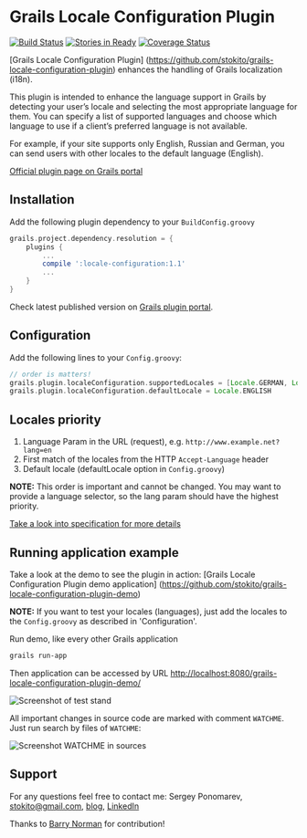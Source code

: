 # Grails Locale Configuration Plugin
[![Build Status](https://travis-ci.org/stokito/grails-locale-configuration-plugin.png?branch=master)](https://travis-ci.org/stokito/grails-locale-configuration-plugin)
[![Stories in Ready](https://badge.waffle.io/stokito/grails-locale-configuration-plugin.png?label=ready)](https://waffle.io/stokito/grails-locale-configuration-plugin)
[![Coverage Status](https://coveralls.io/repos/stokito/grails-locale-configuration-plugin/badge.png)](https://coveralls.io/r/stokito/grails-locale-configuration-plugin)

[Grails Locale Configuration Plugin] (https://github.com/stokito/grails-locale-configuration-plugin) enhances the handling of Grails localization (i18n).

This plugin is intended to enhance the language support in Grails by detecting your user’s locale and selecting the most appropriate language for them.
You can specify a list of supported languages and choose which language to use if a client’s preferred language is not available.

For example, if your site supports only English, Russian and German, you can send users with other locales to the default language (English).

[Official plugin page on Grails portal](http://grails.org/plugin/locale-configuration)

## Installation
Add the following plugin dependency to your `BuildConfig.groovy`
```groovy
grails.project.dependency.resolution = {
    plugins {
        ...
        compile ':locale-configuration:1.1'
        ...
    }
}
```

Check latest published version on [Grails plugin portal](http://grails.org/plugin/locale-configuration).

## Configuration
Add the following lines to your `Config.groovy`:
```groovy
// order is matters!
grails.plugin.localeConfiguration.supportedLocales = [Locale.GERMAN, Locale.ENGLISH]
grails.plugin.localeConfiguration.defaultLocale = Locale.ENGLISH
```

## Locales priority
1. Language Param in the URL (request), e.g. `http://www.example.net?lang=en`
2. First match of the locales from the HTTP `Accept-Language` header
3. Default locale (defaultLocale option in `Config.groovy`)

**NOTE:** This order is important and cannot be changed. You may want to provide a language selector, so the lang param should have the highest priority.

[Take a look into specification for more details](/test/unit/grails/plugin/localeConfiguration/SmartConfigLocaleResolverSpec.groovy)

## Running application example
Take a look at the demo to see the plugin in action: [Grails Locale Configuration Plugin demo application] (https://github.com/stokito/grails-locale-configuration-plugin-demo)

**NOTE:** If you want to test your locales (languages), just add the locales to the `Config.groovy` as described in 'Configuration'.

Run demo, like every other Grails application
```sh
grails run-app
```

Then application can be accessed by URL [http://localhost:8080/grails-locale-configuration-plugin-demo/](http://localhost:8080/grails-locale-configuration-plugin-demo/)

![Screenshot of test stand](/screenshot.png "Screenshot of test stand")

All important changes in source code are marked with comment `WATCHME`. Just run search by files of `WATCHME`:

![Screenshot WATCHME in sources](/screenshot_watchme_in_sources.png "Screenshot WATCHME in sources")


## Support
For any questions feel free to contact me: 
Sergey Ponomarev, stokito@gmail.com, [blog](http://stokito.wordpress.com/), [LinkedIn](https://linkedin.com/in/stokito)

Thanks to [Barry Norman](https://github.com/jigsawIV) for contribution!
